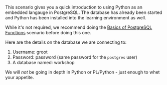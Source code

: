 This scenario gives you a quick introduction to using Python as an embedded langauge in PostgreSQL. The database has already been started and Python has been installed into the learning environment as well. 

While it's not required, we recommend doing the [Basics of PostgreSQL Functions](https://learn.crunchydata.com/basic-postgresql-devel/basicfunctions) scenario before doing this one. 

Here are the details on the database we are connecting to:
1. Username: groot
1. Password: password (same password for the `postgres` user)
1. A database named: workshop

We will _not_ be going in depth in Python or PL/Python - just enough to whet your appetite.
